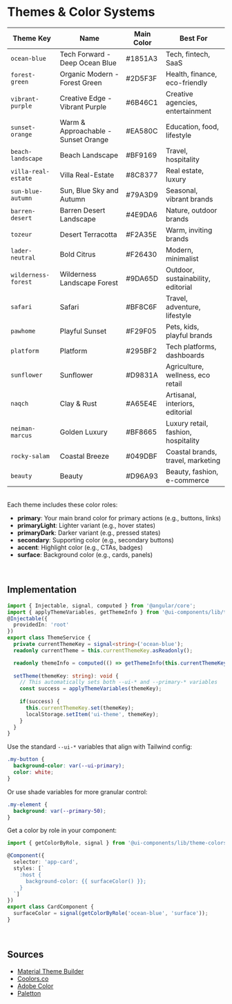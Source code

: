 # Themes & Color Systems
| Theme Key | Name | Main Color | Best For |
|-----------|------|------------|----------|
| `ocean-blue` | Tech Forward - Deep Ocean Blue | #1851A3 | Tech, fintech, SaaS |
| `forest-green` | Organic Modern - Forest Green | #2D5F3F | Health, finance, eco-friendly |
| `vibrant-purple` | Creative Edge - Vibrant Purple | #6B46C1 | Creative agencies, entertainment |
| `sunset-orange` | Warm & Approachable - Sunset Orange | #EA580C | Education, food, lifestyle |
| `beach-landscape` | Beach Landscape | #BF9169 | Travel, hospitality |
| `villa-real-estate` | Villa Real-Estate | #8C8377 | Real estate, luxury |
| `sun-blue-autumn` | Sun, Blue Sky and Autumn | #79A3D9 | Seasonal, vibrant brands |
| `barren-desert` | Barren Desert Landscape | #4E9DA6 | Nature, outdoor brands |
| `tozeur` | Desert Terracotta | #F2A35E | Warm, inviting brands |
| `lader-neutral` | Bold Citrus | #F26430 | Modern, minimalist |
| `wilderness-forest` | Wilderness Landscape Forest | #9DA65D | Outdoor, sustainability, editorial |
| `safari` | Safari | #BF8C6F | Travel, adventure, lifestyle |
| `pawhome` | Playful Sunset | #F29F05 | Pets, kids, playful brands |
| `platform` | Platform | #295BF2 | Tech platforms, dashboards |
| `sunflower` | Sunflower | #D9831A | Agriculture, wellness, eco retail |
| `naqch` | Clay & Rust | #A65E4E | Artisanal, interiors, editorial |
| `neiman-marcus` | Golden Luxury | #BF8665 | Luxury retail, fashion, hospitality |
| `rocky-salam` | Coastal Breeze | #049DBF | Coastal brands, travel, marketing |
| `beauty` | Beauty | #D96A93 | Beauty, fashion, e-commerce |


&nbsp;  
Each theme includes these color roles:
- **primary**: Your main brand color for primary actions (e.g., buttons, links)
- **primaryLight**: Lighter variant (e.g., hover states)
- **primaryDark**: Darker variant (e.g., pressed states)
- **secondary**: Supporting color (e.g., secondary buttons)
- **accent**: Highlight color (e.g., CTAs, badges)
- **surface**: Background color (e.g., cards, panels)


&nbsp;  
## Implementation
```typescript
import { Injectable, signal, computed } from '@angular/core';
import { applyThemeVariables, getThemeInfo } from '@ui-components/lib/theme-colors';
@Injectable({
  providedIn: 'root'
})
export class ThemeService {
  private currentThemeKey = signal<string>('ocean-blue');
  readonly currentTheme = this.currentThemeKey.asReadonly();

  readonly themeInfo = computed(() => getThemeInfo(this.currentThemeKey()));
  
  setTheme(themeKey: string): void {
    // This automatically sets both --ui-* and --primary-* variables
    const success = applyThemeVariables(themeKey);
    
    if(success) {
      this.currentThemeKey.set(themeKey);
      localStorage.setItem('ui-theme', themeKey);
    }
  }
}
```


Use the standard `--ui-*` variables that align with Tailwind config:  
```css
.my-button {
  background-color: var(--ui-primary);
  color: white;
}
```

Or use shade variables for more granular control:  
```css
.my-element {
  background: var(--primary-50);
}
```

Get a color by role in your component:  
```typescript
import { getColorByRole, signal } from '@ui-components/lib/theme-colors';

@Component({
  selector: 'app-card',
  styles: [`
    :host {
      background-color: {{ surfaceColor() }};
    }
  `]
})
export class CardComponent {
  surfaceColor = signal(getColorByRole('ocean-blue', 'surface'));
}
```




&nbsp;  
## Sources
- [Material Theme Builder](https://m3.material.io/theme-builder)
- [Coolors.co](https://coolors.co)
- [Adobe Color](https://color.adobe.com)
- [Paletton](https://paletton.com)

